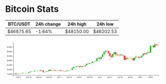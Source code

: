# Bitcoin Stats

BTC/USDT|24h change|24h high|24h low|
|---|---|---|---|
|$46875.65|-1.64%|$48150.00|$46202.53|

<img src="./chart.svg">
